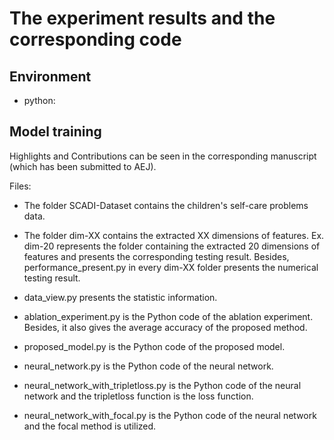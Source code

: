# The experiment results and the corresponding code

## Environment
* python:

## Model training




Highlights and Contributions can be seen in the corresponding manuscript (which has been submitted to AEJ). 

Files:
- The folder SCADI-Dataset contains the children's self-care problems data.
  
- The folder dim-XX contains the extracted XX dimensions of features. Ex. dim-20 represents the folder containing the extracted 20 dimensions of features and presents the corresponding testing result.  Besides, performance_present.py in every dim-XX folder presents the numerical testing result.
  
- data_view.py presents the statistic information. 
  
- ablation_experiment.py is the Python code of the ablation experiment. Besides, it also gives the average accuracy of the proposed method. 
- proposed_model.py is the Python code of the proposed model. 
- neural_network.py is the Python code of the neural network.
- neural_network_with_tripletloss.py is the Python code of the neural network and the tripletloss function is the loss function.
- neural_network_with_focal.py is the Python code of the neural network and the focal method is utilized.
